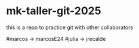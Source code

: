 # mk-taller-git-2025
this is a repo to practice git with other collaborators

#marcos -> marcosE24
#julia -> jrecalde
